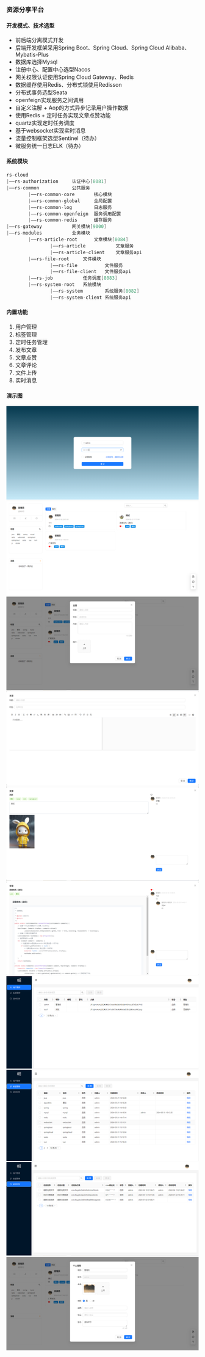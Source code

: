 ### 资源分享平台
#### 开发模式、技术选型
* 前后端分离模式开发
* 后端开发框架采用Spring Boot、Spring Cloud、Spring Cloud Alibaba、Mybatis-Plus
* 数据库选择Mysql
* 注册中心、配置中心选型Nacos
* 网关权限认证使用Spring Cloud Gateway、Redis
* 数据缓存使用Redis、分布式锁使用Redisson
* 分布式事务选型Seata
* openfeign实现服务之间调用
* 自定义注解 + Aop的方式异步记录用户操作数据
* 使用Redis + 定时任务实现文章点赞功能
* quartz实现定时任务调度
* 基于websocket实现实时消息
* 流量控制框架选型Sentinel（待办）
* 微服务统一日志ELK（待办）
#### 系统模块
```java
rs-cloud
|——rs-authorization     认证中心[8081]
|——rs-common            公共服务
        |——rs-common-core       核心模块
        |——rs-common-global     全局配置
        |——rs-common-log        日志服务
        |——rs-common-openfeign  服务调用配置
        |——rs-common-redis      缓存服务
|——rs-gateway           网关模块[9000]
|——rs-modules           业务模块
        |——rs-article-root      文章模块[8084]
                |——rs-article           文章服务
                |——rs-article-client    文章服务api
        |——rs-file-root     文件模块
                |——rs-file          文件服务
                |——rs-file-client   文件服务api
        |——rs-job           任务调度[8083]
        |——rs-system-root   系统模块
                |——rs-system        系统服务[8082]
                |——rs-system-client 系统服务api
```
#### 内置功能
1. 用户管理
2. 标签管理
3. 定时任务管理
4. 发布文章
5. 文章点赞
6. 文章评论
7. 文件上传
8. 实时消息
#### 演示图
![img.png](images/img.png)
![img_1.png](images/img_1.png)
![img_2.png](images/img_2.png)
![img_3.png](images/img_3.png)
![img_5.png](images/img_5.png)
![img_4.png](images/img_4.png)
![img_6.png](images/img_6.png)
![img_7.png](images/img_7.png)
![img_8.png](images/img_8.png)
![img_9.png](images/img_9.png)


